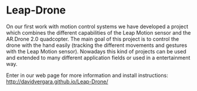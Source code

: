 # Leap-Drone
On our first work with motion control systems we have developed a project which combines the different capabilities of the Leap Motion sensor and the AR.Drone 2.0 quadcopter. The main goal of this project is to control the drone with the hand easily (tracking the different movements and gestures with the Leap Motion sensor). Nowadays this kind of projects can be used and extended to many different application fields or used in a entertainment way.

Enter in our web page for more information and install instructions: http://davidvergara.github.io/Leap-Drone/
